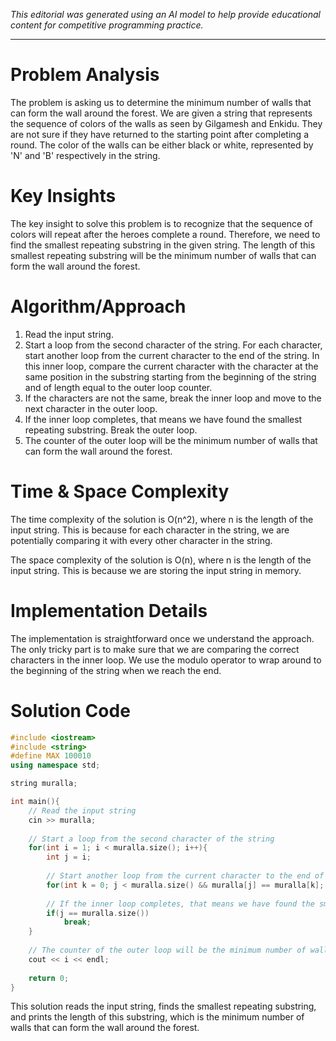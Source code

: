 *This editorial was generated using an AI model to help provide educational content for competitive programming practice.*

---

# Problem Analysis
The problem is asking us to determine the minimum number of walls that can form the wall around the forest. We are given a string that represents the sequence of colors of the walls as seen by Gilgamesh and Enkidu. They are not sure if they have returned to the starting point after completing a round. The color of the walls can be either black or white, represented by 'N' and 'B' respectively in the string.

# Key Insights
The key insight to solve this problem is to recognize that the sequence of colors will repeat after the heroes complete a round. Therefore, we need to find the smallest repeating substring in the given string. The length of this smallest repeating substring will be the minimum number of walls that can form the wall around the forest.

# Algorithm/Approach
1. Read the input string.
2. Start a loop from the second character of the string. For each character, start another loop from the current character to the end of the string. In this inner loop, compare the current character with the character at the same position in the substring starting from the beginning of the string and of length equal to the outer loop counter.
3. If the characters are not the same, break the inner loop and move to the next character in the outer loop.
4. If the inner loop completes, that means we have found the smallest repeating substring. Break the outer loop.
5. The counter of the outer loop will be the minimum number of walls that can form the wall around the forest.

# Time & Space Complexity
The time complexity of the solution is O(n^2), where n is the length of the input string. This is because for each character in the string, we are potentially comparing it with every other character in the string.

The space complexity of the solution is O(n), where n is the length of the input string. This is because we are storing the input string in memory.

# Implementation Details
The implementation is straightforward once we understand the approach. The only tricky part is to make sure that we are comparing the correct characters in the inner loop. We use the modulo operator to wrap around to the beginning of the string when we reach the end.

# Solution Code
```cpp
#include <iostream>
#include <string>
#define MAX 100010
using namespace std;

string muralla;

int main(){
    // Read the input string
    cin >> muralla;
    
    // Start a loop from the second character of the string
    for(int i = 1; i < muralla.size(); i++){
        int j = i;
        
        // Start another loop from the current character to the end of the string
        for(int k = 0; j < muralla.size() && muralla[j] == muralla[k]; j++, k = (k+1)%i);
        
        // If the inner loop completes, that means we have found the smallest repeating substring
        if(j == muralla.size())
            break;
    }
    
    // The counter of the outer loop will be the minimum number of walls that can form the wall around the forest
    cout << i << endl;
    
    return 0;
}
```
This solution reads the input string, finds the smallest repeating substring, and prints the length of this substring, which is the minimum number of walls that can form the wall around the forest.